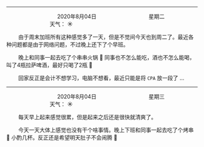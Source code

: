 ***
&nbsp;&nbsp;&nbsp;&nbsp;&nbsp;&nbsp;&nbsp;&nbsp;&nbsp;&nbsp;&nbsp;&nbsp;&nbsp;&nbsp;&nbsp;&nbsp;&nbsp;&nbsp;
&nbsp;&nbsp;&nbsp;&nbsp;&nbsp;&nbsp;&nbsp;&nbsp;&nbsp;&nbsp;&nbsp;&nbsp;&nbsp;&nbsp;           2020年8月04日
&nbsp;&nbsp;&nbsp;&nbsp;&nbsp;&nbsp;&nbsp;&nbsp;&nbsp;&nbsp;&nbsp;&nbsp;&nbsp;&nbsp;&nbsp;&nbsp;&nbsp;&nbsp;
&nbsp;&nbsp;&nbsp;&nbsp;&nbsp;&nbsp;&nbsp;&nbsp;&nbsp;&nbsp;&nbsp;&nbsp;&nbsp;&nbsp;                星期二
&nbsp;&nbsp;&nbsp;&nbsp;&nbsp;&nbsp;&nbsp;&nbsp;&nbsp;&nbsp;&nbsp;&nbsp;&nbsp;&nbsp;&nbsp;&nbsp;&nbsp;&nbsp;
&nbsp;&nbsp;&nbsp;&nbsp;&nbsp;&nbsp;&nbsp;&nbsp;&nbsp;&nbsp;&nbsp;&nbsp;&nbsp;&nbsp;&nbsp;&nbsp;&nbsp;&nbsp;
&nbsp;&nbsp;&nbsp;&nbsp;&nbsp;&nbsp;&nbsp;&nbsp;&nbsp;                                       天气： :sunny:


&nbsp;&nbsp;&nbsp;&nbsp;&nbsp;&nbsp;&nbsp;&nbsp;由于周末加班所有这种感觉多了一天，但是不觉间今天也到周二了。最近各种问题都是由于网络问题，不过晚上还下了个早班。

&nbsp;&nbsp;&nbsp;&nbsp;&nbsp;&nbsp;&nbsp;&nbsp;晚上和同事一起去吃了个串串火锅 :shallow_pan_of_food: 同事也不怎么能吃，酒也不怎么能喝，叫了4瓶拉萨啤酒，最好只喝了2瓶 :tumbler_glass:

&nbsp;&nbsp;&nbsp;&nbsp;&nbsp;&nbsp;&nbsp;&nbsp;回家反正是会计不想学习，电脑不想看，最近只能是将 `CPA` 放一段了 ... 


***
&nbsp;&nbsp;&nbsp;&nbsp;&nbsp;&nbsp;&nbsp;&nbsp;&nbsp;&nbsp;&nbsp;&nbsp;&nbsp;&nbsp;&nbsp;&nbsp;&nbsp;&nbsp;
&nbsp;&nbsp;&nbsp;&nbsp;&nbsp;&nbsp;&nbsp;&nbsp;&nbsp;&nbsp;&nbsp;&nbsp;&nbsp;&nbsp;           2020年8月04日
&nbsp;&nbsp;&nbsp;&nbsp;&nbsp;&nbsp;&nbsp;&nbsp;&nbsp;&nbsp;&nbsp;&nbsp;&nbsp;&nbsp;&nbsp;&nbsp;&nbsp;&nbsp;
&nbsp;&nbsp;&nbsp;&nbsp;&nbsp;&nbsp;&nbsp;&nbsp;&nbsp;&nbsp;&nbsp;&nbsp;&nbsp;&nbsp;                星期三
&nbsp;&nbsp;&nbsp;&nbsp;&nbsp;&nbsp;&nbsp;&nbsp;&nbsp;&nbsp;&nbsp;&nbsp;&nbsp;&nbsp;&nbsp;&nbsp;&nbsp;&nbsp;
&nbsp;&nbsp;&nbsp;&nbsp;&nbsp;&nbsp;&nbsp;&nbsp;&nbsp;&nbsp;&nbsp;&nbsp;&nbsp;&nbsp;&nbsp;&nbsp;&nbsp;&nbsp;
&nbsp;&nbsp;&nbsp;&nbsp;&nbsp;&nbsp;&nbsp;&nbsp;&nbsp;                                       天气： :sunny:

&nbsp;&nbsp;&nbsp;&nbsp;&nbsp;&nbsp;&nbsp;&nbsp;每天早上起来感觉很累，但是起来之后还是很快就清爽了。

&nbsp;&nbsp;&nbsp;&nbsp;&nbsp;&nbsp;&nbsp;&nbsp;今天一天大体上感觉也没有干个啥事情。晚上下班和同事一起去吃了个烤串 :bacon: 小酌几杯。反正还是希望明天肚子不会闹腾 :pray:

